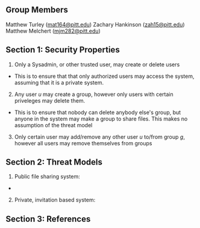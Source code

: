 ## Group Members
Matthew Turley (mat164@pitt.edu)
Zachary Hankinson (zah15@pitt.edu)
Matthew Melchert (mjm282@pitt.edu)

## Section 1: Security Properties
1. Only a Sysadmin, or other trusted user, may create or delete users
  * This is to ensure that that only authorized users may access the system, assuming that it is a private system.
2. Any user *u* may create a group, however only users with certain priveleges may delete them.
  * This is to ensure that nobody can delete anybody else's group, but anyone in the system may make a group to share files. This makes no assumption of the threat model
3. Only certain user may add/remove any other user *u* to/from group *g*, however all users may remove themselves from groups
## Section 2: Threat Models
1. Public file sharing system:
  * 
2. Private, invitation based system: 


## Section 3: References
